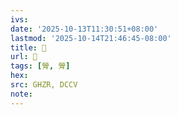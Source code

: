 ```yaml
---
ivs:
date: '2025-10-13T11:30:51+08:00'
lastmod: '2025-10-14T21:46:45-08:00'
title: 󰧙
url: 󰧙
tags: [膋, 膋]
hex: 
src: GHZR, DCCV
note:
---
```

